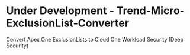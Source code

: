 # Under Development - Trend-Micro-ExclusionList-Converter
Convert Apex One ExclusionLists to Cloud One Workload Security (Deep Security)
